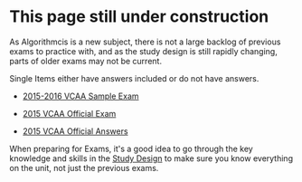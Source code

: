# This page still under construction


As Algorithmcis is a new subject, there is not a large backlog of previous exams to practice with, and as the study design is still rapidly changing, parts of older exams may not be current.

Single Items either have answers included or do not have answers.


 - [2015-2016 VCAA Sample Exam](http://www.vcaa.vic.edu.au/Documents/exams/algorithmics/algorithmics-specs-sample-w.pdf)
 
 - [2015 VCAA Official Exam](http://www.vcaa.vic.edu.au/Documents/exams/algorithmics/2015/2015algorithmics-w.pdf)

 - [2015 VCAA Official Answers](http://www.vcaa.vic.edu.au/Documents/exams/algorithmics/algorithmics_examrep15.pdf)

 When preparing for Exams, it's a good idea to go through the key knowledge and skills in the [Study Design](studydesign) to make sure you know everything on the unit, not just the previous exams.